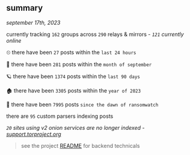 
## summary
_september 17th, 2023_

currently tracking `162` groups across `290` relays & mirrors - _`121` currently online_

⏲ there have been `27` posts within the `last 24 hours`

🦈 there have been `281` posts within the `month of september`

🪐 there have been `1374` posts within the `last 90 days`

🏚 there have been `3305` posts within the `year of 2023`

🦕 there have been `7995` posts `since the dawn of ransomwatch`

there are `95` custom parsers indexing posts

_`20` sites using v2 onion services are no longer indexed - [support.torproject.org](https://support.torproject.org/onionservices/v2-deprecation/)_

> see the project [README](https://github.com/joshhighet/ransomwatch#ransomwatch--) for backend technicals
